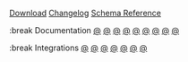 
[Download](/download)
[Changelog](/changelog)
[Schema Reference](/schema)

:break
Documentation
[@](/docs/getting-started)
[@](/docs/the-build-file)
[@](/docs/creating-targets)
[@](/docs/cxx-compile-settings)
[@](/docs/build-configurations)
[@](/docs/describing-the-distribution)
[@](/docs/command-usage)
[@](/docs/the-settings-file)
[@](/docs/other-topics)

:break
Integrations
[@](/integrations/integration-development)
[@](/integrations/visual-studio-code)
[@](/integrations/visual-studio)
[@](/integrations/xcode)
[@](/integrations/clion)
[@](/integrations/fleet)
[@](/integrations/code-blocks)


<!-- Other -->
<!-- [](/contact) -->

<!-- Dev  -->
<!-- [](/sandbox) -->
